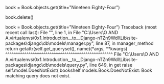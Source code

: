 <!-- retrieve bookto delete -->
book = Book.objects.get(title="Nineteen Eighty-Four")
<!-- delete book -->
book.delete()
<!-- try to retrieve deleted book -->
book = Book.objects.get(title="Nineteen Eighty-Four")
Traceback (most recent call last):
  File "<console>", line 1, in <module>
  File "C:\Users\O AND A\.virtualenvs\0x1.Introduction__to__Django-nTZn9Wdl\Lib\site-packages\django\db\models\manager.py", line 87, in manager_method    return getattr(self.get_queryset(), name)(*args, **kwargs)
           ^^^^^^^^^^^^^^^^^^^^^^^^^^^^^^^^^^^^^^^^^^^^^^^^^^^
  File "C:\Users\O AND A\.virtualenvs\0x1.Introduction__to__Django-nTZn9Wdl\Lib\site-packages\django\db\models\query.py", line 649, in get
    raise self.model.DoesNotExist(
bookshelf.models.Book.DoesNotExist: Book matching query does not exist. 